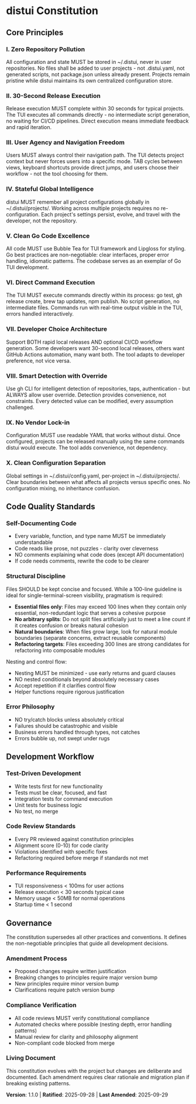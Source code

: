 <!--
Sync Impact Report
Version change: 1.0.0 → 1.1.0 (Pragmatic file size amendment + clarified structural discipline)
Modified principles:
  - "Structural Discipline" (Code Quality Standards) - Updated file size guidance from hard 100-line limit to pragmatic approach
Added sections: None
Removed sections: None
Templates requiring updates:
  - ⚠ plan-template.md (review for file size expectations)
  - ⚠ tasks-template.md (update task splitting guidance if present)
  - ✅ constitution command (this file)
Follow-up TODOs:
  - Consider refactoring configure_handler.go (989 lines) into smaller composable modules
  - Review other 300+ line files for natural split points
-->

# distui Constitution

## Core Principles

### I. Zero Repository Pollution
All configuration and state MUST be stored in ~/.distui, never in user repositories.
No files shall be added to user projects - not .distui.yaml, not generated scripts,
not package.json unless already present. Projects remain pristine while distui
maintains its own centralized configuration store.

### II. 30-Second Release Execution
Release execution MUST complete within 30 seconds for typical projects. The TUI
executes all commands directly - no intermediate script generation, no waiting for
CI/CD pipelines. Direct execution means immediate feedback and rapid iteration.

### III. User Agency and Navigation Freedom
Users MUST always control their navigation path. The TUI detects project context
but never forces users into a specific mode. TAB cycles between views, keyboard
shortcuts provide direct jumps, and users choose their workflow - not the tool
choosing for them.

### IV. Stateful Global Intelligence
distui MUST remember all project configurations globally in ~/.distui/projects/.
Working across multiple projects requires no re-configuration. Each project's
settings persist, evolve, and travel with the developer, not the repository.

### V. Clean Go Code Excellence
All code MUST use Bubble Tea for TUI framework and Lipgloss for styling. Go
best practices are non-negotiable: clear interfaces, proper error handling,
idiomatic patterns. The codebase serves as an exemplar of Go TUI development.

### VI. Direct Command Execution
The TUI MUST execute commands directly within its process: go test, gh release
create, brew tap updates, npm publish. No script generation, no intermediate
files. Commands run with real-time output visible in the TUI, errors handled
interactively.

### VII. Developer Choice Architecture
Support BOTH rapid local releases AND optional CI/CD workflow generation. Some
developers want 30-second local releases, others want GitHub Actions automation,
many want both. The tool adapts to developer preference, not vice versa.

### VIII. Smart Detection with Override
Use gh CLI for intelligent detection of repositories, taps, authentication - but
ALWAYS allow user override. Detection provides convenience, not constraints.
Every detected value can be modified, every assumption challenged.

### IX. No Vendor Lock-in
Configuration MUST use readable YAML that works without distui. Once configured,
projects can be released manually using the same commands distui would execute.
The tool adds convenience, not dependency.

### X. Clean Configuration Separation
Global settings in ~/.distui/config.yaml, per-project in ~/.distui/projects/.
Clear boundaries between what affects all projects versus specific ones. No
configuration mixing, no inheritance confusion.

## Code Quality Standards

### Self-Documenting Code
- Every variable, function, and type name MUST be immediately understandable
- Code reads like prose, not puzzles - clarity over cleverness
- NO comments explaining what code does (except API documentation)
- If code needs comments, rewrite the code to be clearer

### Structural Discipline
Files SHOULD be kept concise and focused. While a 100-line guideline is ideal
for single-terminal-screen visibility, pragmatism is required:

- **Essential files only**: Files may exceed 100 lines when they contain only
  essential, non-redundant logic that serves a cohesive purpose
- **No arbitrary splits**: Do not split files artificially just to meet a line
  count if it creates confusion or breaks natural cohesion
- **Natural boundaries**: When files grow large, look for natural module
  boundaries (separate concerns, extract reusable components)
- **Refactoring targets**: Files exceeding 300 lines are strong candidates for
  refactoring into composable modules

Nesting and control flow:
- Nesting MUST be minimized - use early returns and guard clauses
- NO nested conditionals beyond absolutely necessary cases
- Accept repetition if it clarifies control flow
- Helper functions require rigorous justification

### Error Philosophy
- NO try/catch blocks unless absolutely critical
- Failures should be catastrophic and visible
- Business errors handled through types, not catches
- Errors bubble up, not swept under rugs

## Development Workflow

### Test-Driven Development
- Write tests first for new functionality
- Tests must be clear, focused, and fast
- Integration tests for command execution
- Unit tests for business logic
- No test, no merge

### Code Review Standards
- Every PR reviewed against constitution principles
- Alignment score (0-10) for code clarity
- Violations identified with specific fixes
- Refactoring required before merge if standards not met

### Performance Requirements
- TUI responsiveness < 100ms for user actions
- Release execution < 30 seconds typical case
- Memory usage < 50MB for normal operations
- Startup time < 1 second

## Governance

The constitution supersedes all other practices and conventions. It defines the
non-negotiable principles that guide all development decisions.

### Amendment Process
- Proposed changes require written justification
- Breaking changes to principles require major version bump
- New principles require minor version bump
- Clarifications require patch version bump

### Compliance Verification
- All code reviews MUST verify constitutional compliance
- Automated checks where possible (nesting depth, error handling patterns)
- Manual review for clarity and philosophy alignment
- Non-compliant code blocked from merge

### Living Document
This constitution evolves with the project but changes are deliberate and
documented. Each amendment requires clear rationale and migration plan if
breaking existing patterns.

**Version**: 1.1.0 | **Ratified**: 2025-09-28 | **Last Amended**: 2025-09-29